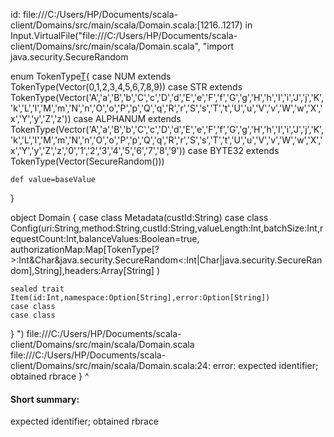 id: file:///C:/Users/HP/Documents/scala-client/Domains/src/main/scala/Domain.scala:[1216..1217) in Input.VirtualFile("file:///C:/Users/HP/Documents/scala-client/Domains/src/main/scala/Domain.scala", "import java.security.SecureRandom

enum TokenType[T](baseValue:Vector[T]){
    case NUM extends TokenType(Vector(0,1,2,3,4,5,6,7,8,9))
    case STR extends TokenType(Vector('A','a','B','b','C','c','D','d','E','e','F','f','G','g','H','h','I','i','J','j','K','k','L','l','M','m','N','n','O','o','P','p','Q','q','R','r','S','s','T','t','U','u','V','v','W','w','X','x','Y','y','Z','z'))
    case ALPHANUM extends TokenType(Vector('A','a','B','b','C','c','D','d','E','e','F','f','G','g','H','h','I','i','J','j','K','k','L','l','M','m','N','n','O','o','P','p','Q','q','R','r','S','s','T','t','U','u','V','v','W','w','X','x','Y','y','Z','z','0','1','2','3','4','5','6','7','8','9'))
    case BYTE32 extends TokenType(Vector(SecureRandom()))

    def value=baseValue
}



object Domain {
    case class Metadata(custId:String)
    case class Config(uri:String,method:String,custId:String,valueLength:Int,batchSize:Int,requestCount:Int,balanceValues:Boolean=true,
    authorizationMap:Map[TokenType[? >:Int&Char&java.security.SecureRandom<:Int|Char|java.security.SecureRandom],String],headers:Array[String]
    )

    sealed trait Item(id:Int,namespace:Option[String],error:Option[String])
    case class 
    case class 
  
}
")
file:///C:/Users/HP/Documents/scala-client/Domains/src/main/scala/Domain.scala
file:///C:/Users/HP/Documents/scala-client/Domains/src/main/scala/Domain.scala:24: error: expected identifier; obtained rbrace
}
^
#### Short summary: 

expected identifier; obtained rbrace